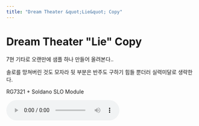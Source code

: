 ```yaml
---
title: "Dream Theater &quot;Lie&quot; Copy"
---
```

# Dream Theater &quot;Lie&quot; Copy

7현 기타로 오랜만에 샘플 하나 만들어 올려본다..

솔로를 망쳐버린 것도 모자라 뒷 부분은 반주도 구하기 힘들 뿐더러 실력미달로 생략한다.


RG7321 + Soldano SLO Module

![audio](/assets/images/2ac414a4a151a887992ee66d8bd07f3e.mp3)




